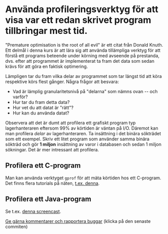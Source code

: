 # Använda profileringsverktyg för att visa var ett redan skrivet program tillbringar mest tid.

"Premature optimisation is the root of all evil" är ett citat från
Donald Knuth. Ett delmål i denna kurs är att lära sig att använda
tillämpliga verktyg för att förstå ett programs beteende under
körning med avseende på prestanda, dvs. efter att programmet är
implementerat ta fram det data som sedan krävs för att göra en
faktisk optimering.

Lämpligen tar du fram vilka delar av programmet som tar längst tid
att köra respektive körs flest gånger. Några frågor att besvara:

* Vad är lämplig granularitetsnivå på "delarna" som nämns ovan -- och varför?
* Hur tar du fram detta data?
* Hur vet du att datat är "rätt"?
* Hur kan du använda datat?

Observera att det är dumt att profilera ett grafiskt program typ
lagerhanteraren eftersom 99% av körtiden är väntan på I/O. Däremot
kan man profilera *delar* av lagerhanteraren. Ta insättning i det
binära sökträdet som ett exempel. Skriv ett litet program som
använder samma binära sökträd och gör **1 miljon** insättning av
varor i databasen och sedan 1 miljon sökningar. Det är mer
intressant att profilera.


## Profilera ett C-program

Man kan använda verktyget `gprof` för att mäta körtiden hos ett
C-program. Det finns flera tutorials på näten, [t.ex.
denna](http://www.thegeekstuff.com/2012/08/gprof-tutorial/).


## Profilera ett Java-program

Se t.ex. [denna screencast](http://www.youtube.com/watch?v=KYiD8oGkNeg).

[Ge gärna kommentarer och rapportera buggar](https://github.com/IOOPM-UU/achievements/commits/master/O42.md) (klicka på den senaste commiten)
